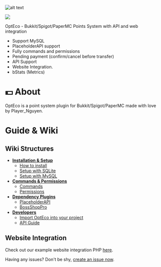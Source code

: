 ![alt text][logo]

[logo]: https://raw.githubusercontent.com/PlayerNguyen/OptEco/0be367354df5f3341272e27604bfe7afe66a26ea/logo/Banner.png "Logo"

[![](https://jitpack.io/v/PlayerNguyen/OptEco.svg)](https://jitpack.io/#PlayerNguyen/OptEco)

OptEco - Bukkit/Spigot/PaperMC Points System with API and web integration
* Support MySQL 
* PlaceholderAPI support
* Fully commands and permissions
* Pending payment (confirm/cancel before transfer)
* API Support
* Website Integration.
* bStats (Metrics) 
# 💵 About
OptEco is a point system plugin for Bukkit/Spigot/PaperMC made with love by Player_Nguyen. 
# Guide & Wiki
## Wiki Structures

- [**Installation & Setup**](https://github.com/PlayerNguyen/OptEco/wiki/Installation-&-Setup)
  - [How to install](https://github.com/PlayerNguyen/OptEco/wiki/Installation-&-Setup)
  - [Setup with SQLite](https://github.com/PlayerNguyen/OptEco/wiki/Installation-&-Setup#setup-with-sqlite)
  - [Setup with MySQL](https://github.com/PlayerNguyen/OptEco/wiki/Installation-&-Setup#how-to-install-opteco)
- [**Commands & Permissions**](https://github.com/PlayerNguyen/OptEco/wiki/Commands-&-Permissions)
  - [Commands](https://github.com/PlayerNguyen/OptEco/wiki/Commands-&-Permissions#commands)
  - [Permissions](https://github.com/PlayerNguyen/OptEco/wiki/Commands-&-Permissions#permissions)
- [**Dependency Plugins**](https://github.com/PlayerNguyen/OptEco/wiki/Dependency-Plugins)
  - [PlaceholderAPI](https://github.com/PlayerNguyen/OptEco/wiki/Dependency-Plugins#placeholderapi)
  - [BossShopPro](https://github.com/PlayerNguyen/OptEco/wiki/Dependency-Plugins#bossshoppro)
- [**Developers**](https://github.com/PlayerNguyen/OptEco/wiki/Developers)
  - [Import OptEco into your project](https://github.com/PlayerNguyen/OptEco/wiki/Developers#import-opteco-into-your-project)
  - [API Guide](https://github.com/PlayerNguyen/OptEco/wiki/Developers#api-guide)

## Website Integration
Check out our example website integration PHP [here](web_integration).



Having any issues? Don't be shy, [create an issue now](https://github.com/PlayerNguyen/OptEco/issues).
